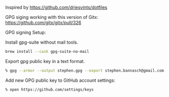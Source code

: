 Inspired by https://github.com/driesvints/dotfiles


GPG siging working with this version of Gitx: https://github.com/gitx/gitx/pull/326

GPG signing Setup:

Install gpg-suite without mail tools.

```sh
brew install --cask gpg-suite-no-mail
```

Export gpg public key in a text format.

```sh
% gpg --armor --output stephen.gpg --export stephen.bannasch@gmail.com
```

Add new GPG public key to GitHub account settings:

```sh
% open https://github.com/settings/keys
```

